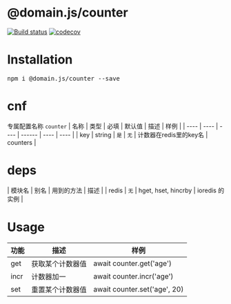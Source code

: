 # @domain.js/counter

[![Build status](https://travis-ci.com/domain-js/counter.svg?branch=master)](https://travis-ci.org/domain-js/counter)
[![codecov](https://codecov.io/gh/domain-js/counter/branch/master/graph/badge.svg)](https://codecov.io/gh/domain-js/counter)

# Installation
<pre>npm i @domain.js/counter --save</pre>

# cnf
专属配置名称 `counter`
| 名称 | 类型 | 必填 | 默认值 | 描述 | 样例 |
| ---- | ---- | ---- | ------ | ---- | ---- |
| key  | string | `是` | `无` | 计数器在redis里的key名 | counters |

# deps
| 模块名 | 别名 | 用到的方法 | 描述 |
| redis | `无` | hget, hset, hincrby | ioredis 的实例 |


# Usage
| 功能 | 描述 | 样例 |
| ---- | ---- | ---- |
| get  | 获取某个计数器值 | await counter.get('age') |
| incr | 计数器加一 | await counter.incr('age') |
| set | 重置某个计数器值 | await counter.set('age', 20) |
